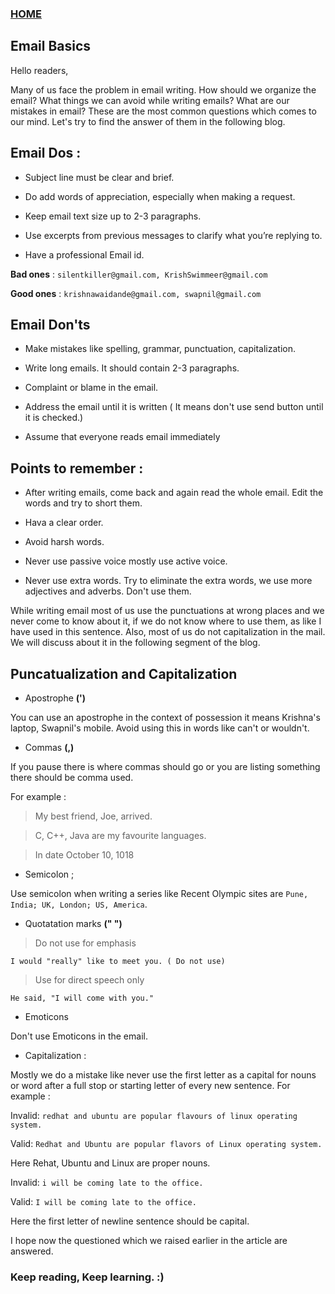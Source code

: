 ### [HOME](https://krishna-waidande-dev.github.io/krishna-waidande.github.io/)

## Email Basics

Hello readers, 


Many of us face the problem in email writing. How should we organize the email? What things we can avoid while writing
emails? What are our mistakes in email? These are the most common questions which comes to our mind. 
Let's try to find the answer of them in the following blog.

## Email Dos : 

+ Subject line must be clear and brief.

+ Do add words of appreciation, especially when making a request.

+ Keep email text size up to 2-3 paragraphs.

+ Use excerpts from previous messages to clarify what you’re replying to.

+ Have a professional Email id.


**Bad ones** : `silentkiller@gmail.com, KrishSwimmeer@gmail.com`


**Good ones** : `krishnawaidande@gmail.com, swapnil@gmail.com`


## Email Don'ts

+ Make mistakes like spelling, grammar, punctuation, capitalization.

+ Write long emails. It should contain 2-3 paragraphs.

+ Complaint or blame in the email.

+ Address the email until it is written ( It means don't use send button until it is checked.)

+ Assume that everyone reads email immediately



## Points to remember :

+ After writing emails, come back and again read the whole email. Edit the words and try to short them.

+ Hava a clear order.

+ Avoid harsh words.

+ Never use passive voice mostly use active voice.

+ Never use extra words. Try to eliminate the extra words, we use more adjectives and adverbs. Don't use them.


While writing email most of us use the punctuations at wrong places and we never come to know about it, if we do not know
where to use them, as like I have used in this sentence. Also, most of us do not capitalization in the mail. We will discuss about it in the following segment of the blog.


## Puncatualization and Capitalization

+ Apostrophe **(')**

You can use an apostrophe in the context of possession it means Krishna's laptop, Swapnil's mobile.
Avoid using this in words like can't or wouldn't.


+ Commas **(,)**

If you pause there is where commas should go or you are listing something there should be comma used.

For example :

> My best friend, Joe, arrived.

> C, C++, Java are my favourite languages.

> In date October 10, 1018


+ Semicolon ;

Use semicolon when writing a series like Recent Olympic sites are `Pune, India; UK, London; US, America`.


+ Quotatation marks **(" ")**

> Do not use for emphasis

`I would "really" like to meet you. ( Do not use)`


> Use for direct speech only 
 

`He said, "I will come with you."`


+ Emoticons 

Don't use Emoticons in the email.

+ Capitalization :

Mostly we do a mistake like never use the first letter as a capital for nouns or word after a full stop or starting letter
of every new sentence.
For example :

Invalid: `redhat and ubuntu are popular flavours of linux operating system.`

Valid: `Redhat and Ubuntu are popular flavors of Linux operating system.`

Here Rehat, Ubuntu and Linux are proper nouns.

Invalid: `i will be coming late to the office.`

Valid: `I will be coming late to the office.`

Here the first letter of newline sentence should be capital.


I hope now the questioned which we raised earlier in the article are answered.


### Keep reading, Keep learning. :) 
